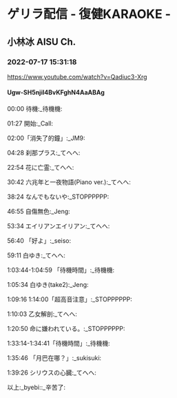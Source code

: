 # ゲリラ配信 - 復健KARAOKE -

## 小林冰 AISU Ch. 

### 2022-07-17 15:31:18

https://www.youtube.com/watch?v=Qadiuc3-Xrg

#### Ugw-SH5njil4BvKFghN4AaABAg

00:00 待機:_待機機:

01:27 開始:_Call:

02:00「消失了的鐘」:_JM9:

04:28 刹那プラス:_てへへ:

22:54 花に亡霊:_てへへ:

30:42 六兆年と一夜物語(Piano ver.):_てへへ:

38:24 なんでもないや:_STOPPPPPP:

46:55 自傷無色:_Jeng:

53:34 エイリアンエイリアン:_てへへ:

56:40 「好よ」:_seiso:

59:11 白ゆき:_てへへ:

1:03:44-1:04:59 「待機時間」:_待機機:

1:05:34 白ゆき(take2):_Jeng:

1:09:16 1:14:00「超高音注意」:_STOPPPPPP:

1:10:03 乙女解剖:_てへへ:

1:20:50 命に嫌われている。:_STOPPPPPP:

1:33:14-1:34:41「待機時間」:_待機機:

1:35:46 「月巴在哪？」:_sukisuki:

1:39:26 シリウスの心臓:_てへへ:

以上:_byebi::_辛苦了:

